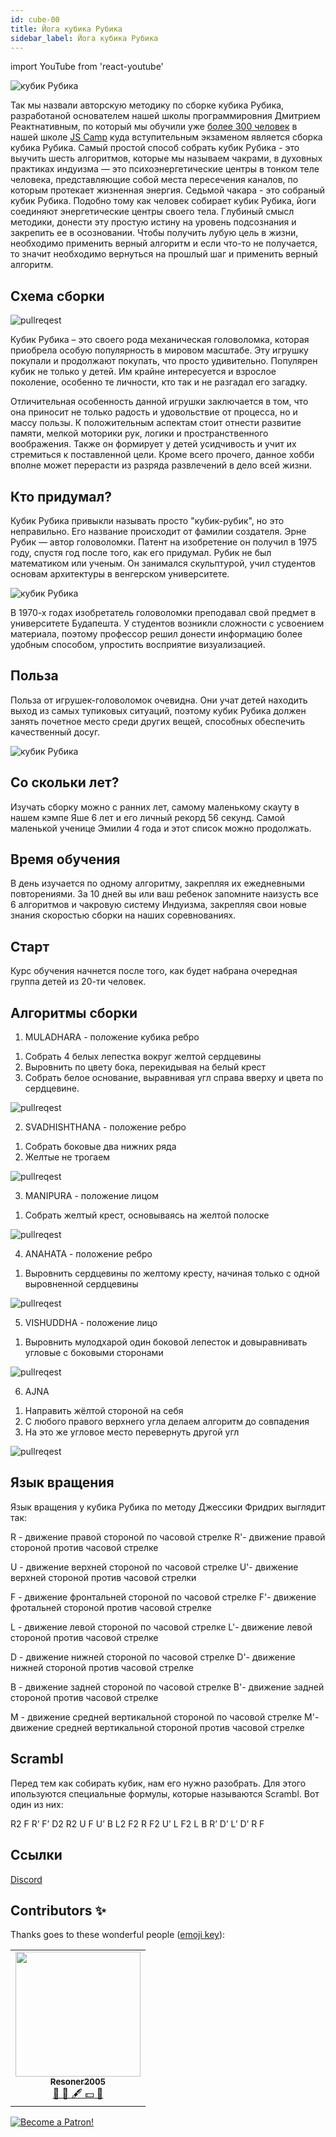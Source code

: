```yaml
---
id: cube-00
title: Йога кубика Рубика 
sidebar_label: Йога кубика Рубика 
---
```

import YouTube from 'react-youtube'

![кубик Рубика](/img/cube/00.jpg)

Так мы назвали авторскую методику по сборке кубика Рубика, разработаной основателем нашей школы программировния Дмитрием Реактнативным, по который мы обучили уже [более 300 человек](https://vk.com/albums-92546112) в нашей школе [JS Camp](https://www.jscamp.app/ru) куда вступительным экзаменом является сборка кубика Рубика. Самый простой способ собрать кубик Рубика - это выучить шесть алгоритмов, которые мы называем чакрами, в духовных практиках индуизма — это психоэнергетические центры в тонком теле человека, представляющие собой места пересечения каналов, по которым протекает жизненная энергия. Седьмой чакара - это собраный кубик Рубика. Подобно тому как человек собирает кубик Рубика, йоги соединяют энергетические центры своего тела. Глубиный смысл методики, донести эту простую истину на уровень подсознания и закрепить ее в осозновании. Чтобы получить лубую цель в жизни, необходимо применить верный алгоритм и если что-то не получается, то значит необходимо вернуться на прошлый шаг и применить верный алгоритм. 

## Схема сборки

![pullreqest](/img/blogging/00/7me.jpeg)


Кубик Рубика – это своего рода механическая головоломка, которая приобрела особую популярность в мировом масштабе. Эту игрушку покупали и продолжают покупать, что просто удивительно.  Популярен кубик не только у детей. Им крайне интересуется и взрослое поколение, особенно те личности, кто так и не разгадал его загадку.

Отличительная особенность данной игрушки заключается в том, что она приносит не только радость и удовольствие от процесса, но и массу пользы. К положительным аспектам стоит отнести развитие памяти, мелкой моторики рук, логики и пространственного воображения. Также он формирует у детей усидчивость и учит их стремиться к поставленной цели. Кроме всего прочего, данное хобби вполне может перерасти из разряда развлечений в дело всей жизни. 


## Кто придумал?

Кубик Рубика привыкли называть просто "кубик-рубик", но это неправильно. Его название происходит от фамилии создателя.
Эрне Рубик — автор головоломки. Патент на изобретение он получил в 1975 году, спустя год после того, как его придумал. Рубик не был математиком или ученым. Он занимался скульптурой, учил студентов основам архитектуры в венгерском университете.

![кубик Рубика](/img/cube/04.jpg)

В 1970-х годах изобретатель головоломки преподавал свой предмет в университете Будапешта. У студентов возникли сложности с усвоением материала, поэтому профессор решил донести информацию более удобным способом, упростить восприятие визуализацией.


## Польза
Польза от игрушек-головоломок очевидна. Они учат детей находить выход из самых тупиковых ситуаций, поэтому кубик Рубика должен занять почетное место среди других вещей, способных обеспечить качественный досуг.

![кубик Рубика](/img/cube/03.jpg)
## Со скольки лет?

Изучать сборку можно с ранних лет, самому маленькому скауту в нашем кэмпе Яше 6 лет и его личный рекорд 56 секунд. Самой маленькой ученице Эмилии 4 года и этот список можно продолжать.

## Время обучения
В день изучается по одному алгоритму, закрепляя их ежедневными повторениями. За 10 дней вы или ваш ребенок запомните наизусть все 6 алгоритмов и чакровую систему Индуизма, закрепляя свои новые знания скоростью сборки на наших соревнованиях. 

## Старт
Курс обучения начнется после того, как будет набрана очередная группа детей из 20-ти человек.

## Алгоритмы сборки

1. MULADHARA - положение кубика ребро

1) Собрать 4 белых лепестка вокруг желтой сердцевины
2) Выровнить по цвету бока, перекидывая на белый крест
3) Собрать белое основание, выравнивая угл справа вверху и цвета по сердцевине.

![pullreqest](/img/blogging/00/1me.png)

2. SVADHISHTHANA - положение ребро

1) Собрать боковые два нижних ряда
2) Желтые не трогаем

![pullreqest](/img/blogging/00/2me.png)

3. MANIPURA - положение лицом

1) Собрать желтый крест, основываясь на желтой полоске

![pullreqest](/img/blogging/00/3me.png)

4. ANAHATA - положение ребро

1) Выровнить сердцевины по желтому кресту, начиная только с одной выровненной сердцевины

![pullreqest](/img/blogging/00/4me.png)

5. VISHUDDHA - положение лицо

1) Выровнить мулодхарой один боковой лепесток и довыравнивать угловые с боковыми сторонами

![pullreqest](/img/blogging/00/5me.png)

6. AJNA

1) Направить жёлтой стороной на себя
2) С любого правого верхнего угла делаем алгоритм до совпадения
3) На это же угловое место перевернуть другой угл

![pullreqest](/img/blogging/00/6me.png)



## Язык вращения

Язык вращения у кубика Рубика по методу Джессики Фридрих выглядит так:

R - движение правой стороной по часовой стрелке
R'- движение правой стороной против часовой стрелке

U - движение верхней стороной по часовой стрелке
U'- движение верхней стороной против часовой стрелки

F - движение фронтальней стороной по часовой стрелке
F'- движение фротальней стороной против часовой стрелке

L - движение левой стороной по часовой стрелке
L'- движение левой стороной против часовой стрелке

D - движение нижней стороной по часовой стрелке
D'- движение нижней стороной против часовой стрелке

B - движение задней стороной по часовой стрелке
B'- движение задней стороной против часовой стрелке

M - движение средней вертикальной стороной по часовой стрелке
M'- движение средней вертикальной стороной против часовой стрелке

## Scrambl

Перед тем как собирать кубик, нам его нужно разобрать. Для этого ипользуются специальные формулы, которые называются Scrambl.
Вот один из них:

R2 F R’ F’ D2 R2 U F U’ B L2 F2 R F2 U’ L F2 L B R’ D’ L’ D’ R F

## Ссылки

[Discord](https://discord.gg/6GDAfXn)

## Contributors ✨

Thanks goes to these wonderful people ([emoji key](https://allcontributors.org/docs/en/emoji-key)):

<!-- ALL-CONTRIBUTORS-LIST:START - Do not remove or modify this section -->
<!-- prettier-ignore-start -->
<!-- markdownlint-disable -->
<table>
  <tr>
<td align="center"><a href="https://github.com/Resoner2005"><img src="https://avatars1.githubusercontent.com/u/75675814?v=4?s=200" width="200px;" alt=""/><br /><sub><b>Resoner2005</b></sub></a><br /><a href="https://github.com/gHashTag/react-native-village/issues?q=author%3AResoner2005" title="Bug reports">🐛 🎨 🖋 💵 🤔</a></td>
  </tr>
  
</table>

<!-- markdownlint-restore -->
<!-- prettier-ignore-end -->

<!-- ALL-CONTRIBUTORS-LIST:END -->

[![Become a Patron!](/img/logo/patreon.jpg)](https://www.patreon.com/bePatron?u=31769291)

